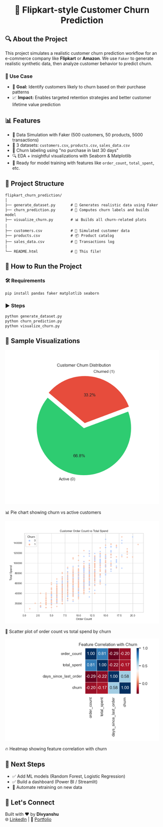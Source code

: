 
<!DOCTYPE html>
<html lang="en">
<head>
    <meta charset="UTF-8">
    
</head>
<body>

<h1 align="center">🛒 Flipkart-style Customer Churn Prediction</h1>

<h2>🔍 About the Project</h2>
<p>This project simulates a realistic customer churn prediction workflow for an e-commerce company like <strong>Flipkart</strong> or <strong>Amazon</strong>. We use <code>Faker</code> to generate realistic synthetic data, then analyze customer behavior to predict churn.</p>

<h3>💼 Use Case</h3>
<ul>
    <li>🧠 <strong>Goal:</strong> Identify customers likely to churn based on their purchase patterns</li>
    <li>📈 <strong>Impact:</strong> Enables targeted retention strategies and better customer lifetime value prediction</li>
</ul>

<h2>📊 Features</h2>
<ul>
    <li>🧪 Data Simulation with Faker (500 customers, 50 products, 5000 transactions)</li>
    <li>📁 3 datasets: <code>customers.csv</code>, <code>products.csv</code>, <code>sales_data.csv</code></li>
    <li>🧠 Churn labeling using "no purchase in last 30 days"</li>
    <li>🔍 EDA + insightful visualizations with Seaborn & Matplotlib</li>
    <li>🤖 Ready for model training with features like <code>order_count</code>, <code>total_spent</code>, etc.</li>
</ul>

<h2>📂 Project Structure</h2>
<pre><code>flipkart_churn_prediction/
│
├── generate_dataset.py       # 📄 Generates realistic data using Faker
├── churn_prediction.py       # 🤖 Computes churn labels and builds model
├── visualize_churn.py        # 📊 Builds all churn-related plots
│
├── customers.csv             # 👥 Simulated customer data
├── products.csv              # 📦 Product catalog
├── sales_data.csv            # 🛒 Transactions log
│
└── README.html               # 📘 This file!
</code></pre>

<h2>🚀 How to Run the Project</h2>

<h3>🛠 Requirements</h3>
<pre><code>pip install pandas faker matplotlib seaborn</code></pre>

<h3>▶️ Steps</h3>
<pre><code>python generate_dataset.py
python churn_prediction.py
python visualize_churn.py
</code></pre>

<h2>📸 Sample Visualizations</h2>

<div class="image-container">
    <img src="images/pie_chart.png" alt="Churn Pie Chart">
    <p class="image-caption">📊 Pie chart showing churn vs active customers</p>
</div>

<div class="image-container">
    <img src="images/scatter_plot.png" alt="Order vs Spend">
    <p class="image-caption">🎯 Scatter plot of order count vs total spend by churn</p>
</div>

<div class="image-container">
    <img src="images/heatmap.png" alt="Feature Correlation Heatmap">
    <p class="image-caption">🔥 Heatmap showing feature correlation with churn</p>
</div>

<h2>📌 Next Steps</h2>
<ul>
    <li>✅ Add ML models (Random Forest, Logistic Regression)</li>
    <li>✅ Build a dashboard (Power BI / Streamlit)</li>
    <li>🔄 Automate retraining on new data</li>
</ul>

<h2>🤝 Let's Connect</h2>
<p>Built with ❤️ by <strong>Divyanshu</strong><br>
🌐 <a href="https://www.linkedin.com/in/divyanshu0519/" target="_blank">LinkedIn</a> |
💼 <a href="https://my-portfolio-page-sage.vercel.app/" target="_blank">Portfolio</a></p>

</body>
</html>
